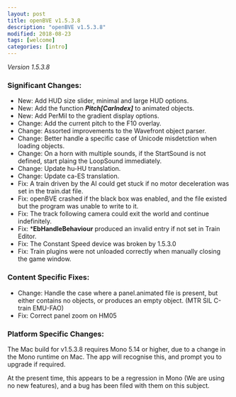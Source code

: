 ```yaml
---
layout: post
title: openBVE v1.5.3.8
description: "openBVE v1.5.3.8"
modified: 2018-08-23
tags: [welcome]
categories: [intro]
---
```


*Version 1.5.3.8*

### Significant Changes:
* New: Add HUD size slider, minimal and large HUD options.
* New: Add the function ***Pitch[CarIndex]*** to animated objects.
* New: Add PerMil to the gradient display options.
* Change: Add the current pitch to the F10 overlay.
* Change: Assorted improvements to the Wavefront object parser.
* Change: Better handle a specific case of Unicode misdetction when loading objects.
* Change: On a horn with multiple sounds, if the StartSound is not defined, start plaing the LoopSound immediately.
* Change: Update hu-HU translation.
* Change: Update ca-ES translation.
* Fix: A train driven by the AI could get stuck if no motor deceleration was set in the train.dat file.
* Fix: openBVE crashed if the black box was enabled, and the file existed but the program was unable to write to it.
* Fix: The track following camera could exit the world and continue indefinitely.
* Fix: ***EbHandleBehaviour** produced an invalid entry if not set in Train Editor.
* Fix: The Constant Speed device was broken by 1.5.3.0
* Fix: Train plugins were not unloaded correctly when manually closing the game window.

### Content Specific Fixes:
* Change: Handle the case where a panel.animated file is present, but either contains no objects, or produces an empty object. (MTR SIL C-train EMU-FAO)
* Fix: Correct panel zoom on HM05

### Platform Specific Changes:
The Mac build for v1.5.3.8 requires Mono 5.14 or higher, due to a change in the Mono runtime on Mac.
The app will recognise this, and prompt you to upgrade if required.

At the present time, this appears to be a regression in Mono (We are using no new features), and a bug has been filed with them on this subject.